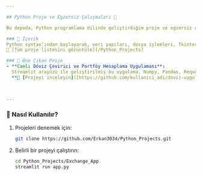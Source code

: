 ```yaml
---

## Python Proje ve Egzersiz Çalışmaları 🐍

Bu depoda, Python programlama dilinde geliştirdiğim proje ve egzersiz çalışmalarımı bulabilirsiniz. Amacım, Python’un temel kavramlarını öğrenmek ve pratik yaparak programlama becerilerimi geliştirmek.

### 📂 İçerik
Python syntax’ından başlayarak, veri yapıları, dosya işlemleri, Tkinter ile arayüz tasarımı, web scraping, veri analizi ve makine öğrenmesi gibi çeşitli konuları kapsayan projeler.  
🔗 [Tüm proje listesini görüntüle](/Python_Projects)  

### 🌟 Öne Çıkan Proje
- **Canlı Döviz Çevirici ve Portföy Hesaplama Uygulaması**:  
  Streamlit arayüzü ile geliştirilmiş bu uygulama, Numpy, Pandas, Requests ve BeautifulSoup (BS4) modüllerini kullanarak canlı döviz çevirisi ve portföy hesaplama işlemleri sunar.  
  **🔗 [Projeyi inceleyin]([https://github.com/kullanici_adi/doviz-uygulamasi](https://doviz-info.streamlit.app/?fbclid=PAZXh0bgNhZW0CMTEAAabQKGK5shDZjKL6Ab4ZqCEzYq7YyFuEBgYTabdtMdTyQ8VMBKLV-H_z4x4_aem_XFKM2quJcrKq9K-eYoEDSA)

 

---
```


### 📌 Nasıl Kullanılır?
1. Projeleri denemek için:  
   ```bash
   git clone https://github.com/Erkan3034/Python_Projects.git
   ```
2. Belirli bir projeyi çalıştırın:  
   ```bash
   cd Python_Projects/Exchange_App
   streamlit run app.py
   ```
